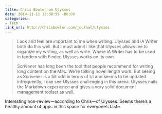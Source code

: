 ```yaml
---
title: Chris Bowler on Ulysses
date: 2014-11-11 13:38:55 -06:00
categories:
- Tech
link_url: http://chrisbowler.com/journal/ulysses
---
```


> Look and feel are important to me when writing. Ulysses and iA Writer both do this well. But I must admit I like that Ulysses allows me to organize my writing, as well as write. Where iA Writer has to be used in tandem with Finder, Ulysses works on its own.
>
> Scrivener has long been the tool that people recommend for writing long content on the Mac. We’re talking novel length work. But seeing as Scrivener is a bit odd in terms of UI and seems to be updated infrequently, I can see Ulysses challenging in this arena. Ulysses nails the Markdown experience and gives a very solid document management toolset as well.

Interesting non-review—according to Chris—of Ulysses. Seems there’s a healthy amount of apps in this space for everyone’s taste.
